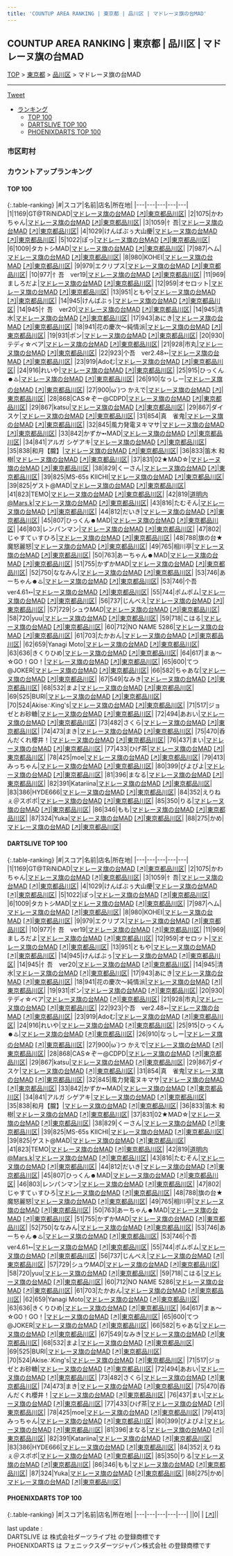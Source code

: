 ```yaml
---
title: 'COUNTUP AREA RANKING | 東京都 | 品川区 | マドレーヌ旗の台MAD'
---
```

## COUNTUP AREA RANKING | 東京都 | 品川区 | マドレーヌ旗の台MAD

[TOP](/darts/rank/) > [東京都](/darts/rank/東京都/) > [品川区](/darts/rank/東京都/品川区/) > マドレーヌ旗の台MAD

___

<a href="https://twitter.com/share?ref_src=twsrc%5Etfw" data-text="COUNTUP AREA RANKING | 東京都品川区マドレーヌ旗の台MAD" class="twitter-share-button" data-hashtags="DARTSLIVE,PHOENIXDARTS,darts,ダーツ" data-show-count="false">Tweet</a>

* [ランキング](#カウントアップランキング)
    * [TOP 100](#top-100)
    * [DARTSLIVE TOP 100](#dartslive-top-100)
    * [PHOENIXDARTS TOP 100](#phoenixdarts-top-100)

### 市区町村

<ul>

</ul>

### カウントアップランキング

#### TOP 100



{:.table-ranking}
|#|スコア|名前|店名|所在地|
|---|---|---|---|---|
|1|1169|<span class="rank-name-dl">GT@TRiNiDAD</span>|<a href="/darts/rank/shops/fc0adaed015a4f7f0d9b047a20a7ba1e.html">マドレーヌ旗の台MAD</a> <a href="https://search.dartslive.com/jp/shop/fc0adaed015a4f7f0d9b047a20a7ba1e">[↗]</a>|<a href="/darts/rank/東京都/品川区">東京都品川区</a>|
|2|1075|<span class="rank-name-dl">かわちゃん</span>|<a href="/darts/rank/shops/fc0adaed015a4f7f0d9b047a20a7ba1e.html">マドレーヌ旗の台MAD</a> <a href="https://search.dartslive.com/jp/shop/fc0adaed015a4f7f0d9b047a20a7ba1e">[↗]</a>|<a href="/darts/rank/東京都/品川区">東京都品川区</a>|
|3|1059|<span class="rank-name-dl">忄吾</span>|<a href="/darts/rank/shops/fc0adaed015a4f7f0d9b047a20a7ba1e.html">マドレーヌ旗の台MAD</a> <a href="https://search.dartslive.com/jp/shop/fc0adaed015a4f7f0d9b047a20a7ba1e">[↗]</a>|<a href="/darts/rank/東京都/品川区">東京都品川区</a>|
|4|1029|<span class="rank-name-dl">けんばぶぅ大山慶</span>|<a href="/darts/rank/shops/fc0adaed015a4f7f0d9b047a20a7ba1e.html">マドレーヌ旗の台MAD</a> <a href="https://search.dartslive.com/jp/shop/fc0adaed015a4f7f0d9b047a20a7ba1e">[↗]</a>|<a href="/darts/rank/東京都/品川区">東京都品川区</a>|
|5|1022|<span class="rank-name-dl">ぽっ</span>|<a href="/darts/rank/shops/fc0adaed015a4f7f0d9b047a20a7ba1e.html">マドレーヌ旗の台MAD</a> <a href="https://search.dartslive.com/jp/shop/fc0adaed015a4f7f0d9b047a20a7ba1e">[↗]</a>|<a href="/darts/rank/東京都/品川区">東京都品川区</a>|
|6|1009|<span class="rank-name-dl">タカトシMAD</span>|<a href="/darts/rank/shops/fc0adaed015a4f7f0d9b047a20a7ba1e.html">マドレーヌ旗の台MAD</a> <a href="https://search.dartslive.com/jp/shop/fc0adaed015a4f7f0d9b047a20a7ba1e">[↗]</a>|<a href="/darts/rank/東京都/品川区">東京都品川区</a>|
|7|987|<span class="rank-name-dl">ヘム</span>|<a href="/darts/rank/shops/fc0adaed015a4f7f0d9b047a20a7ba1e.html">マドレーヌ旗の台MAD</a> <a href="https://search.dartslive.com/jp/shop/fc0adaed015a4f7f0d9b047a20a7ba1e">[↗]</a>|<a href="/darts/rank/東京都/品川区">東京都品川区</a>|
|8|980|<span class="rank-name-dl">KOHEI</span>|<a href="/darts/rank/shops/fc0adaed015a4f7f0d9b047a20a7ba1e.html">マドレーヌ旗の台MAD</a> <a href="https://search.dartslive.com/jp/shop/fc0adaed015a4f7f0d9b047a20a7ba1e">[↗]</a>|<a href="/darts/rank/東京都/品川区">東京都品川区</a>|
|9|979|<span class="rank-name-dl">エクリプス</span>|<a href="/darts/rank/shops/fc0adaed015a4f7f0d9b047a20a7ba1e.html">マドレーヌ旗の台MAD</a> <a href="https://search.dartslive.com/jp/shop/fc0adaed015a4f7f0d9b047a20a7ba1e">[↗]</a>|<a href="/darts/rank/東京都/品川区">東京都品川区</a>|
|10|977|<span class="rank-name-dl">忄吾　ver19</span>|<a href="/darts/rank/shops/fc0adaed015a4f7f0d9b047a20a7ba1e.html">マドレーヌ旗の台MAD</a> <a href="https://search.dartslive.com/jp/shop/fc0adaed015a4f7f0d9b047a20a7ba1e">[↗]</a>|<a href="/darts/rank/東京都/品川区">東京都品川区</a>|
|11|969|<span class="rank-name-dl">ましろだよ</span>|<a href="/darts/rank/shops/fc0adaed015a4f7f0d9b047a20a7ba1e.html">マドレーヌ旗の台MAD</a> <a href="https://search.dartslive.com/jp/shop/fc0adaed015a4f7f0d9b047a20a7ba1e">[↗]</a>|<a href="/darts/rank/東京都/品川区">東京都品川区</a>|
|12|959|<span class="rank-name-dl">オセロット</span>|<a href="/darts/rank/shops/fc0adaed015a4f7f0d9b047a20a7ba1e.html">マドレーヌ旗の台MAD</a> <a href="https://search.dartslive.com/jp/shop/fc0adaed015a4f7f0d9b047a20a7ba1e">[↗]</a>|<a href="/darts/rank/東京都/品川区">東京都品川区</a>|
|13|951|<span class="rank-name-dl">ともや</span>|<a href="/darts/rank/shops/fc0adaed015a4f7f0d9b047a20a7ba1e.html">マドレーヌ旗の台MAD</a> <a href="https://search.dartslive.com/jp/shop/fc0adaed015a4f7f0d9b047a20a7ba1e">[↗]</a>|<a href="/darts/rank/東京都/品川区">東京都品川区</a>|
|14|945|<span class="rank-name-dl">けんばぶぅ</span>|<a href="/darts/rank/shops/fc0adaed015a4f7f0d9b047a20a7ba1e.html">マドレーヌ旗の台MAD</a> <a href="https://search.dartslive.com/jp/shop/fc0adaed015a4f7f0d9b047a20a7ba1e">[↗]</a>|<a href="/darts/rank/東京都/品川区">東京都品川区</a>|
|14|945|<span class="rank-name-dl">忄吾　ver20</span>|<a href="/darts/rank/shops/fc0adaed015a4f7f0d9b047a20a7ba1e.html">マドレーヌ旗の台MAD</a> <a href="https://search.dartslive.com/jp/shop/fc0adaed015a4f7f0d9b047a20a7ba1e">[↗]</a>|<a href="/darts/rank/東京都/品川区">東京都品川区</a>|
|14|945|<span class="rank-name-dl">清水</span>|<a href="/darts/rank/shops/fc0adaed015a4f7f0d9b047a20a7ba1e.html">マドレーヌ旗の台MAD</a> <a href="https://search.dartslive.com/jp/shop/fc0adaed015a4f7f0d9b047a20a7ba1e">[↗]</a>|<a href="/darts/rank/東京都/品川区">東京都品川区</a>|
|17|943|<span class="rank-name-dl">あにき</span>|<a href="/darts/rank/shops/fc0adaed015a4f7f0d9b047a20a7ba1e.html">マドレーヌ旗の台MAD</a> <a href="https://search.dartslive.com/jp/shop/fc0adaed015a4f7f0d9b047a20a7ba1e">[↗]</a>|<a href="/darts/rank/東京都/品川区">東京都品川区</a>|
|18|941|<span class="rank-name-dl">花の慶次〜純情派</span>|<a href="/darts/rank/shops/fc0adaed015a4f7f0d9b047a20a7ba1e.html">マドレーヌ旗の台MAD</a> <a href="https://search.dartslive.com/jp/shop/fc0adaed015a4f7f0d9b047a20a7ba1e">[↗]</a>|<a href="/darts/rank/東京都/品川区">東京都品川区</a>|
|19|931|<span class="rank-name-dl">ポン</span>|<a href="/darts/rank/shops/fc0adaed015a4f7f0d9b047a20a7ba1e.html">マドレーヌ旗の台MAD</a> <a href="https://search.dartslive.com/jp/shop/fc0adaed015a4f7f0d9b047a20a7ba1e">[↗]</a>|<a href="/darts/rank/東京都/品川区">東京都品川区</a>|
|20|930|<span class="rank-name-dl">テディ☆ベア</span>|<a href="/darts/rank/shops/fc0adaed015a4f7f0d9b047a20a7ba1e.html">マドレーヌ旗の台MAD</a> <a href="https://search.dartslive.com/jp/shop/fc0adaed015a4f7f0d9b047a20a7ba1e">[↗]</a>|<a href="/darts/rank/東京都/品川区">東京都品川区</a>|
|21|928|<span class="rank-name-dl">市丸</span>|<a href="/darts/rank/shops/fc0adaed015a4f7f0d9b047a20a7ba1e.html">マドレーヌ旗の台MAD</a> <a href="https://search.dartslive.com/jp/shop/fc0adaed015a4f7f0d9b047a20a7ba1e">[↗]</a>|<a href="/darts/rank/東京都/品川区">東京都品川区</a>|
|22|923|<span class="rank-name-dl">个吾　ver2.48➳</span>|<a href="/darts/rank/shops/fc0adaed015a4f7f0d9b047a20a7ba1e.html">マドレーヌ旗の台MAD</a> <a href="https://search.dartslive.com/jp/shop/fc0adaed015a4f7f0d9b047a20a7ba1e">[↗]</a>|<a href="/darts/rank/東京都/品川区">東京都品川区</a>|
|23|919|<span class="rank-name-dl">Adoむ</span>|<a href="/darts/rank/shops/fc0adaed015a4f7f0d9b047a20a7ba1e.html">マドレーヌ旗の台MAD</a> <a href="https://search.dartslive.com/jp/shop/fc0adaed015a4f7f0d9b047a20a7ba1e">[↗]</a>|<a href="/darts/rank/東京都/品川区">東京都品川区</a>|
|24|916|<span class="rank-name-dl">れいや</span>|<a href="/darts/rank/shops/fc0adaed015a4f7f0d9b047a20a7ba1e.html">マドレーヌ旗の台MAD</a> <a href="https://search.dartslive.com/jp/shop/fc0adaed015a4f7f0d9b047a20a7ba1e">[↗]</a>|<a href="/darts/rank/東京都/品川区">東京都品川区</a>|
|25|915|<span class="rank-name-dl">ひっくん☻♨️</span>|<a href="/darts/rank/shops/fc0adaed015a4f7f0d9b047a20a7ba1e.html">マドレーヌ旗の台MAD</a> <a href="https://search.dartslive.com/jp/shop/fc0adaed015a4f7f0d9b047a20a7ba1e">[↗]</a>|<a href="/darts/rank/東京都/品川区">東京都品川区</a>|
|26|910|<span class="rank-name-dl">なっしー</span>|<a href="/darts/rank/shops/fc0adaed015a4f7f0d9b047a20a7ba1e.html">マドレーヌ旗の台MAD</a> <a href="https://search.dartslive.com/jp/shop/fc0adaed015a4f7f0d9b047a20a7ba1e">[↗]</a>|<a href="/darts/rank/東京都/品川区">東京都品川区</a>|
|27|900|<span class="rank-name-dl">ω`)つ かえで</span>|<a href="/darts/rank/shops/fc0adaed015a4f7f0d9b047a20a7ba1e.html">マドレーヌ旗の台MAD</a> <a href="https://search.dartslive.com/jp/shop/fc0adaed015a4f7f0d9b047a20a7ba1e">[↗]</a>|<a href="/darts/rank/東京都/品川区">東京都品川区</a>|
|28|868|<span class="rank-name-dl">CAS☆ぞー@CDPD</span>|<a href="/darts/rank/shops/fc0adaed015a4f7f0d9b047a20a7ba1e.html">マドレーヌ旗の台MAD</a> <a href="https://search.dartslive.com/jp/shop/fc0adaed015a4f7f0d9b047a20a7ba1e">[↗]</a>|<a href="/darts/rank/東京都/品川区">東京都品川区</a>|
|29|867|<span class="rank-name-dl">katsu</span>|<a href="/darts/rank/shops/fc0adaed015a4f7f0d9b047a20a7ba1e.html">マドレーヌ旗の台MAD</a> <a href="https://search.dartslive.com/jp/shop/fc0adaed015a4f7f0d9b047a20a7ba1e">[↗]</a>|<a href="/darts/rank/東京都/品川区">東京都品川区</a>|
|29|867|<span class="rank-name-dl">ダイスケ</span>|<a href="/darts/rank/shops/fc0adaed015a4f7f0d9b047a20a7ba1e.html">マドレーヌ旗の台MAD</a> <a href="https://search.dartslive.com/jp/shop/fc0adaed015a4f7f0d9b047a20a7ba1e">[↗]</a>|<a href="/darts/rank/東京都/品川区">東京都品川区</a>|
|31|854|<span class="rank-name-dl">真　雀鬼</span>|<a href="/darts/rank/shops/fc0adaed015a4f7f0d9b047a20a7ba1e.html">マドレーヌ旗の台MAD</a> <a href="https://search.dartslive.com/jp/shop/fc0adaed015a4f7f0d9b047a20a7ba1e">[↗]</a>|<a href="/darts/rank/東京都/品川区">東京都品川区</a>|
|32|845|<span class="rank-name-dl">風力発電ヌキマサ</span>|<a href="/darts/rank/shops/fc0adaed015a4f7f0d9b047a20a7ba1e.html">マドレーヌ旗の台MAD</a> <a href="https://search.dartslive.com/jp/shop/fc0adaed015a4f7f0d9b047a20a7ba1e">[↗]</a>|<a href="/darts/rank/東京都/品川区">東京都品川区</a>|
|33|842|<span class="rank-name-dl">かずか➻MAD</span>|<a href="/darts/rank/shops/fc0adaed015a4f7f0d9b047a20a7ba1e.html">マドレーヌ旗の台MAD</a> <a href="https://search.dartslive.com/jp/shop/fc0adaed015a4f7f0d9b047a20a7ba1e">[↗]</a>|<a href="/darts/rank/東京都/品川区">東京都品川区</a>|
|34|841|<span class="rank-name-dl">アルガ シゲアキ</span>|<a href="/darts/rank/shops/fc0adaed015a4f7f0d9b047a20a7ba1e.html">マドレーヌ旗の台MAD</a> <a href="https://search.dartslive.com/jp/shop/fc0adaed015a4f7f0d9b047a20a7ba1e">[↗]</a>|<a href="/darts/rank/東京都/品川区">東京都品川区</a>|
|35|838|<span class="rank-name-dl">和月【朧】</span>|<a href="/darts/rank/shops/fc0adaed015a4f7f0d9b047a20a7ba1e.html">マドレーヌ旗の台MAD</a> <a href="https://search.dartslive.com/jp/shop/fc0adaed015a4f7f0d9b047a20a7ba1e">[↗]</a>|<a href="/darts/rank/東京都/品川区">東京都品川区</a>|
|36|833|<span class="rank-name-dl">笛木 和樹</span>|<a href="/darts/rank/shops/fc0adaed015a4f7f0d9b047a20a7ba1e.html">マドレーヌ旗の台MAD</a> <a href="https://search.dartslive.com/jp/shop/fc0adaed015a4f7f0d9b047a20a7ba1e">[↗]</a>|<a href="/darts/rank/東京都/品川区">東京都品川区</a>|
|37|831|<span class="rank-name-dl">02★MAD☆</span>|<a href="/darts/rank/shops/fc0adaed015a4f7f0d9b047a20a7ba1e.html">マドレーヌ旗の台MAD</a> <a href="https://search.dartslive.com/jp/shop/fc0adaed015a4f7f0d9b047a20a7ba1e">[↗]</a>|<a href="/darts/rank/東京都/品川区">東京都品川区</a>|
|38|829|<span class="rank-name-dl">くーさん</span>|<a href="/darts/rank/shops/fc0adaed015a4f7f0d9b047a20a7ba1e.html">マドレーヌ旗の台MAD</a> <a href="https://search.dartslive.com/jp/shop/fc0adaed015a4f7f0d9b047a20a7ba1e">[↗]</a>|<a href="/darts/rank/東京都/品川区">東京都品川区</a>|
|39|825|<span class="rank-name-dl">MS-65s KIICHI</span>|<a href="/darts/rank/shops/fc0adaed015a4f7f0d9b047a20a7ba1e.html">マドレーヌ旗の台MAD</a> <a href="https://search.dartslive.com/jp/shop/fc0adaed015a4f7f0d9b047a20a7ba1e">[↗]</a>|<a href="/darts/rank/東京都/品川区">東京都品川区</a>|
|39|825|<span class="rank-name-dl">ゲスト@MAD</span>|<a href="/darts/rank/shops/fc0adaed015a4f7f0d9b047a20a7ba1e.html">マドレーヌ旗の台MAD</a> <a href="https://search.dartslive.com/jp/shop/fc0adaed015a4f7f0d9b047a20a7ba1e">[↗]</a>|<a href="/darts/rank/東京都/品川区">東京都品川区</a>|
|41|823|<span class="rank-name-dl">TEMO</span>|<a href="/darts/rank/shops/fc0adaed015a4f7f0d9b047a20a7ba1e.html">マドレーヌ旗の台MAD</a> <a href="https://search.dartslive.com/jp/shop/fc0adaed015a4f7f0d9b047a20a7ba1e">[↗]</a>|<a href="/darts/rank/東京都/品川区">東京都品川区</a>|
|42|819|<span class="rank-name-dl">道明内@Mars.k</span>|<a href="/darts/rank/shops/fc0adaed015a4f7f0d9b047a20a7ba1e.html">マドレーヌ旗の台MAD</a> <a href="https://search.dartslive.com/jp/shop/fc0adaed015a4f7f0d9b047a20a7ba1e">[↗]</a>|<a href="/darts/rank/東京都/品川区">東京都品川区</a>|
|43|816|<span class="rank-name-dl">たむそん</span>|<a href="/darts/rank/shops/fc0adaed015a4f7f0d9b047a20a7ba1e.html">マドレーヌ旗の台MAD</a> <a href="https://search.dartslive.com/jp/shop/fc0adaed015a4f7f0d9b047a20a7ba1e">[↗]</a>|<a href="/darts/rank/東京都/品川区">東京都品川区</a>|
|44|812|<span class="rank-name-dl">だいき</span>|<a href="/darts/rank/shops/fc0adaed015a4f7f0d9b047a20a7ba1e.html">マドレーヌ旗の台MAD</a> <a href="https://search.dartslive.com/jp/shop/fc0adaed015a4f7f0d9b047a20a7ba1e">[↗]</a>|<a href="/darts/rank/東京都/品川区">東京都品川区</a>|
|45|807|<span class="rank-name-dl">ひっくん☻MAD</span>|<a href="/darts/rank/shops/fc0adaed015a4f7f0d9b047a20a7ba1e.html">マドレーヌ旗の台MAD</a> <a href="https://search.dartslive.com/jp/shop/fc0adaed015a4f7f0d9b047a20a7ba1e">[↗]</a>|<a href="/darts/rank/東京都/品川区">東京都品川区</a>|
|46|803|<span class="rank-name-dl">レンパンマン</span>|<a href="/darts/rank/shops/fc0adaed015a4f7f0d9b047a20a7ba1e.html">マドレーヌ旗の台MAD</a> <a href="https://search.dartslive.com/jp/shop/fc0adaed015a4f7f0d9b047a20a7ba1e">[↗]</a>|<a href="/darts/rank/東京都/品川区">東京都品川区</a>|
|47|802|<span class="rank-name-dl">じゃすてぃすひろ</span>|<a href="/darts/rank/shops/fc0adaed015a4f7f0d9b047a20a7ba1e.html">マドレーヌ旗の台MAD</a> <a href="https://search.dartslive.com/jp/shop/fc0adaed015a4f7f0d9b047a20a7ba1e">[↗]</a>|<a href="/darts/rank/東京都/品川区">東京都品川区</a>|
|48|788|<span class="rank-name-dl">旗の台★魔怒麗怒</span>|<a href="/darts/rank/shops/fc0adaed015a4f7f0d9b047a20a7ba1e.html">マドレーヌ旗の台MAD</a> <a href="https://search.dartslive.com/jp/shop/fc0adaed015a4f7f0d9b047a20a7ba1e">[↗]</a>|<a href="/darts/rank/東京都/品川区">東京都品川区</a>|
|49|765|<span class="rank-name-dl">相川亭</span>|<a href="/darts/rank/shops/fc0adaed015a4f7f0d9b047a20a7ba1e.html">マドレーヌ旗の台MAD</a> <a href="https://search.dartslive.com/jp/shop/fc0adaed015a4f7f0d9b047a20a7ba1e">[↗]</a>|<a href="/darts/rank/東京都/品川区">東京都品川区</a>|
|50|763|<span class="rank-name-dl">あーちゃん☻MAD</span>|<a href="/darts/rank/shops/fc0adaed015a4f7f0d9b047a20a7ba1e.html">マドレーヌ旗の台MAD</a> <a href="https://search.dartslive.com/jp/shop/fc0adaed015a4f7f0d9b047a20a7ba1e">[↗]</a>|<a href="/darts/rank/東京都/品川区">東京都品川区</a>|
|51|755|<span class="rank-name-dl">かずかMAD</span>|<a href="/darts/rank/shops/fc0adaed015a4f7f0d9b047a20a7ba1e.html">マドレーヌ旗の台MAD</a> <a href="https://search.dartslive.com/jp/shop/fc0adaed015a4f7f0d9b047a20a7ba1e">[↗]</a>|<a href="/darts/rank/東京都/品川区">東京都品川区</a>|
|52|750|<span class="rank-name-dl">ななみん</span>|<a href="/darts/rank/shops/fc0adaed015a4f7f0d9b047a20a7ba1e.html">マドレーヌ旗の台MAD</a> <a href="https://search.dartslive.com/jp/shop/fc0adaed015a4f7f0d9b047a20a7ba1e">[↗]</a>|<a href="/darts/rank/東京都/品川区">東京都品川区</a>|
|53|746|<span class="rank-name-dl">あーちゃん☻♨️</span>|<a href="/darts/rank/shops/fc0adaed015a4f7f0d9b047a20a7ba1e.html">マドレーヌ旗の台MAD</a> <a href="https://search.dartslive.com/jp/shop/fc0adaed015a4f7f0d9b047a20a7ba1e">[↗]</a>|<a href="/darts/rank/東京都/品川区">東京都品川区</a>|
|53|746|<span class="rank-name-dl">个吾　ver4.61➳</span>|<a href="/darts/rank/shops/fc0adaed015a4f7f0d9b047a20a7ba1e.html">マドレーヌ旗の台MAD</a> <a href="https://search.dartslive.com/jp/shop/fc0adaed015a4f7f0d9b047a20a7ba1e">[↗]</a>|<a href="/darts/rank/東京都/品川区">東京都品川区</a>|
|55|744|<span class="rank-name-dl">ポムポム</span>|<a href="/darts/rank/shops/fc0adaed015a4f7f0d9b047a20a7ba1e.html">マドレーヌ旗の台MAD</a> <a href="https://search.dartslive.com/jp/shop/fc0adaed015a4f7f0d9b047a20a7ba1e">[↗]</a>|<a href="/darts/rank/東京都/品川区">東京都品川区</a>|
|56|737|<span class="rank-name-dl">じんべえ</span>|<a href="/darts/rank/shops/fc0adaed015a4f7f0d9b047a20a7ba1e.html">マドレーヌ旗の台MAD</a> <a href="https://search.dartslive.com/jp/shop/fc0adaed015a4f7f0d9b047a20a7ba1e">[↗]</a>|<a href="/darts/rank/東京都/品川区">東京都品川区</a>|
|57|729|<span class="rank-name-dl">シュウ*MAD*</span>|<a href="/darts/rank/shops/fc0adaed015a4f7f0d9b047a20a7ba1e.html">マドレーヌ旗の台MAD</a> <a href="https://search.dartslive.com/jp/shop/fc0adaed015a4f7f0d9b047a20a7ba1e">[↗]</a>|<a href="/darts/rank/東京都/品川区">東京都品川区</a>|
|58|720|<span class="rank-name-dl">yuu</span>|<a href="/darts/rank/shops/fc0adaed015a4f7f0d9b047a20a7ba1e.html">マドレーヌ旗の台MAD</a> <a href="https://search.dartslive.com/jp/shop/fc0adaed015a4f7f0d9b047a20a7ba1e">[↗]</a>|<a href="/darts/rank/東京都/品川区">東京都品川区</a>|
|59|718|<span class="rank-name-dl">こはる</span>|<a href="/darts/rank/shops/fc0adaed015a4f7f0d9b047a20a7ba1e.html">マドレーヌ旗の台MAD</a> <a href="https://search.dartslive.com/jp/shop/fc0adaed015a4f7f0d9b047a20a7ba1e">[↗]</a>|<a href="/darts/rank/東京都/品川区">東京都品川区</a>|
|60|712|<span class="rank-name-dl">NO NAME 5286</span>|<a href="/darts/rank/shops/fc0adaed015a4f7f0d9b047a20a7ba1e.html">マドレーヌ旗の台MAD</a> <a href="https://search.dartslive.com/jp/shop/fc0adaed015a4f7f0d9b047a20a7ba1e">[↗]</a>|<a href="/darts/rank/東京都/品川区">東京都品川区</a>|
|61|703|<span class="rank-name-dl">たかおん</span>|<a href="/darts/rank/shops/fc0adaed015a4f7f0d9b047a20a7ba1e.html">マドレーヌ旗の台MAD</a> <a href="https://search.dartslive.com/jp/shop/fc0adaed015a4f7f0d9b047a20a7ba1e">[↗]</a>|<a href="/darts/rank/東京都/品川区">東京都品川区</a>|
|62|659|<span class="rank-name-dl">Yanagi Moto</span>|<a href="/darts/rank/shops/fc0adaed015a4f7f0d9b047a20a7ba1e.html">マドレーヌ旗の台MAD</a> <a href="https://search.dartslive.com/jp/shop/fc0adaed015a4f7f0d9b047a20a7ba1e">[↗]</a>|<a href="/darts/rank/東京都/品川区">東京都品川区</a>|
|63|636|<span class="rank-name-dl">きくりひめ</span>|<a href="/darts/rank/shops/fc0adaed015a4f7f0d9b047a20a7ba1e.html">マドレーヌ旗の台MAD</a> <a href="https://search.dartslive.com/jp/shop/fc0adaed015a4f7f0d9b047a20a7ba1e">[↗]</a>|<a href="/darts/rank/東京都/品川区">東京都品川区</a>|
|64|617|<span class="rank-name-dl">まぁ～☆GO！GO！</span>|<a href="/darts/rank/shops/fc0adaed015a4f7f0d9b047a20a7ba1e.html">マドレーヌ旗の台MAD</a> <a href="https://search.dartslive.com/jp/shop/fc0adaed015a4f7f0d9b047a20a7ba1e">[↗]</a>|<a href="/darts/rank/東京都/品川区">東京都品川区</a>|
|65|600|<span class="rank-name-dl">てつ@JOKER</span>|<a href="/darts/rank/shops/fc0adaed015a4f7f0d9b047a20a7ba1e.html">マドレーヌ旗の台MAD</a> <a href="https://search.dartslive.com/jp/shop/fc0adaed015a4f7f0d9b047a20a7ba1e">[↗]</a>|<a href="/darts/rank/東京都/品川区">東京都品川区</a>|
|66|582|<span class="rank-name-dl">ちゃあな</span>|<a href="/darts/rank/shops/fc0adaed015a4f7f0d9b047a20a7ba1e.html">マドレーヌ旗の台MAD</a> <a href="https://search.dartslive.com/jp/shop/fc0adaed015a4f7f0d9b047a20a7ba1e">[↗]</a>|<a href="/darts/rank/東京都/品川区">東京都品川区</a>|
|67|549|<span class="rank-name-dl">なみき</span>|<a href="/darts/rank/shops/fc0adaed015a4f7f0d9b047a20a7ba1e.html">マドレーヌ旗の台MAD</a> <a href="https://search.dartslive.com/jp/shop/fc0adaed015a4f7f0d9b047a20a7ba1e">[↗]</a>|<a href="/darts/rank/東京都/品川区">東京都品川区</a>|
|68|532|<span class="rank-name-dl">まよ</span>|<a href="/darts/rank/shops/fc0adaed015a4f7f0d9b047a20a7ba1e.html">マドレーヌ旗の台MAD</a> <a href="https://search.dartslive.com/jp/shop/fc0adaed015a4f7f0d9b047a20a7ba1e">[↗]</a>|<a href="/darts/rank/東京都/品川区">東京都品川区</a>|
|69|525|<span class="rank-name-dl">BURI</span>|<a href="/darts/rank/shops/fc0adaed015a4f7f0d9b047a20a7ba1e.html">マドレーヌ旗の台MAD</a> <a href="https://search.dartslive.com/jp/shop/fc0adaed015a4f7f0d9b047a20a7ba1e">[↗]</a>|<a href="/darts/rank/東京都/品川区">東京都品川区</a>|
|70|524|<span class="rank-name-dl">Akise∴King&#x27;s</span>|<a href="/darts/rank/shops/fc0adaed015a4f7f0d9b047a20a7ba1e.html">マドレーヌ旗の台MAD</a> <a href="https://search.dartslive.com/jp/shop/fc0adaed015a4f7f0d9b047a20a7ba1e">[↗]</a>|<a href="/darts/rank/東京都/品川区">東京都品川区</a>|
|71|517|<span class="rank-name-dl">ジョゼとお砂糖</span>|<a href="/darts/rank/shops/fc0adaed015a4f7f0d9b047a20a7ba1e.html">マドレーヌ旗の台MAD</a> <a href="https://search.dartslive.com/jp/shop/fc0adaed015a4f7f0d9b047a20a7ba1e">[↗]</a>|<a href="/darts/rank/東京都/品川区">東京都品川区</a>|
|72|494|<span class="rank-name-dl">あおい</span>|<a href="/darts/rank/shops/fc0adaed015a4f7f0d9b047a20a7ba1e.html">マドレーヌ旗の台MAD</a> <a href="https://search.dartslive.com/jp/shop/fc0adaed015a4f7f0d9b047a20a7ba1e">[↗]</a>|<a href="/darts/rank/東京都/品川区">東京都品川区</a>|
|73|482|<span class="rank-name-dl">さくら</span>|<a href="/darts/rank/shops/fc0adaed015a4f7f0d9b047a20a7ba1e.html">マドレーヌ旗の台MAD</a> <a href="https://search.dartslive.com/jp/shop/fc0adaed015a4f7f0d9b047a20a7ba1e">[↗]</a>|<a href="/darts/rank/東京都/品川区">東京都品川区</a>|
|74|473|<span class="rank-name-dl">まき</span>|<a href="/darts/rank/shops/fc0adaed015a4f7f0d9b047a20a7ba1e.html">マドレーヌ旗の台MAD</a> <a href="https://search.dartslive.com/jp/shop/fc0adaed015a4f7f0d9b047a20a7ba1e">[↗]</a>|<a href="/darts/rank/東京都/品川区">東京都品川区</a>|
|75|470|<span class="rank-name-dl">呑んだくれ櫻井！</span>|<a href="/darts/rank/shops/fc0adaed015a4f7f0d9b047a20a7ba1e.html">マドレーヌ旗の台MAD</a> <a href="https://search.dartslive.com/jp/shop/fc0adaed015a4f7f0d9b047a20a7ba1e">[↗]</a>|<a href="/darts/rank/東京都/品川区">東京都品川区</a>|
|76|437|<span class="rank-name-dl">まい</span>|<a href="/darts/rank/shops/fc0adaed015a4f7f0d9b047a20a7ba1e.html">マドレーヌ旗の台MAD</a> <a href="https://search.dartslive.com/jp/shop/fc0adaed015a4f7f0d9b047a20a7ba1e">[↗]</a>|<a href="/darts/rank/東京都/品川区">東京都品川区</a>|
|77|433|<span class="rank-name-dl">ひげ茶</span>|<a href="/darts/rank/shops/fc0adaed015a4f7f0d9b047a20a7ba1e.html">マドレーヌ旗の台MAD</a> <a href="https://search.dartslive.com/jp/shop/fc0adaed015a4f7f0d9b047a20a7ba1e">[↗]</a>|<a href="/darts/rank/東京都/品川区">東京都品川区</a>|
|78|425|<span class="rank-name-dl">moe</span>|<a href="/darts/rank/shops/fc0adaed015a4f7f0d9b047a20a7ba1e.html">マドレーヌ旗の台MAD</a> <a href="https://search.dartslive.com/jp/shop/fc0adaed015a4f7f0d9b047a20a7ba1e">[↗]</a>|<a href="/darts/rank/東京都/品川区">東京都品川区</a>|
|79|413|<span class="rank-name-dl">みっちゃん</span>|<a href="/darts/rank/shops/fc0adaed015a4f7f0d9b047a20a7ba1e.html">マドレーヌ旗の台MAD</a> <a href="https://search.dartslive.com/jp/shop/fc0adaed015a4f7f0d9b047a20a7ba1e">[↗]</a>|<a href="/darts/rank/東京都/品川区">東京都品川区</a>|
|80|399|<span class="rank-name-dl">ぴよぴよ</span>|<a href="/darts/rank/shops/fc0adaed015a4f7f0d9b047a20a7ba1e.html">マドレーヌ旗の台MAD</a> <a href="https://search.dartslive.com/jp/shop/fc0adaed015a4f7f0d9b047a20a7ba1e">[↗]</a>|<a href="/darts/rank/東京都/品川区">東京都品川区</a>|
|81|396|<span class="rank-name-dl">まなる</span>|<a href="/darts/rank/shops/fc0adaed015a4f7f0d9b047a20a7ba1e.html">マドレーヌ旗の台MAD</a> <a href="https://search.dartslive.com/jp/shop/fc0adaed015a4f7f0d9b047a20a7ba1e">[↗]</a>|<a href="/darts/rank/東京都/品川区">東京都品川区</a>|
|82|391|<span class="rank-name-dl">Katariina</span>|<a href="/darts/rank/shops/fc0adaed015a4f7f0d9b047a20a7ba1e.html">マドレーヌ旗の台MAD</a> <a href="https://search.dartslive.com/jp/shop/fc0adaed015a4f7f0d9b047a20a7ba1e">[↗]</a>|<a href="/darts/rank/東京都/品川区">東京都品川区</a>|
|83|386|<span class="rank-name-dl">HYDE666</span>|<a href="/darts/rank/shops/fc0adaed015a4f7f0d9b047a20a7ba1e.html">マドレーヌ旗の台MAD</a> <a href="https://search.dartslive.com/jp/shop/fc0adaed015a4f7f0d9b047a20a7ba1e">[↗]</a>|<a href="/darts/rank/東京都/品川区">東京都品川区</a>|
|84|352|<span class="rank-name-dl">えりねぇ＠スポポ</span>|<a href="/darts/rank/shops/fc0adaed015a4f7f0d9b047a20a7ba1e.html">マドレーヌ旗の台MAD</a> <a href="https://search.dartslive.com/jp/shop/fc0adaed015a4f7f0d9b047a20a7ba1e">[↗]</a>|<a href="/darts/rank/東京都/品川区">東京都品川区</a>|
|85|350|<span class="rank-name-dl">りる</span>|<a href="/darts/rank/shops/fc0adaed015a4f7f0d9b047a20a7ba1e.html">マドレーヌ旗の台MAD</a> <a href="https://search.dartslive.com/jp/shop/fc0adaed015a4f7f0d9b047a20a7ba1e">[↗]</a>|<a href="/darts/rank/東京都/品川区">東京都品川区</a>|
|86|346|<span class="rank-name-dl">もも</span>|<a href="/darts/rank/shops/fc0adaed015a4f7f0d9b047a20a7ba1e.html">マドレーヌ旗の台MAD</a> <a href="https://search.dartslive.com/jp/shop/fc0adaed015a4f7f0d9b047a20a7ba1e">[↗]</a>|<a href="/darts/rank/東京都/品川区">東京都品川区</a>|
|87|324|<span class="rank-name-dl">Yuka</span>|<a href="/darts/rank/shops/fc0adaed015a4f7f0d9b047a20a7ba1e.html">マドレーヌ旗の台MAD</a> <a href="https://search.dartslive.com/jp/shop/fc0adaed015a4f7f0d9b047a20a7ba1e">[↗]</a>|<a href="/darts/rank/東京都/品川区">東京都品川区</a>|
|88|275|<span class="rank-name-dl">かめ</span>|<a href="/darts/rank/shops/fc0adaed015a4f7f0d9b047a20a7ba1e.html">マドレーヌ旗の台MAD</a> <a href="https://search.dartslive.com/jp/shop/fc0adaed015a4f7f0d9b047a20a7ba1e">[↗]</a>|<a href="/darts/rank/東京都/品川区">東京都品川区</a>|


#### DARTSLIVE TOP 100



{:.table-ranking}
|#|スコア|名前|店名|所在地|
|---|---|---|---|---|
|1|1169|<span class="rank-name-dl">GT@TRiNiDAD</span>|<a href="/darts/rank/shops/fc0adaed015a4f7f0d9b047a20a7ba1e.html">マドレーヌ旗の台MAD</a> <a href="https://search.dartslive.com/jp/shop/fc0adaed015a4f7f0d9b047a20a7ba1e">[↗]</a>|<a href="/darts/rank/東京都/品川区">東京都品川区</a>|
|2|1075|<span class="rank-name-dl">かわちゃん</span>|<a href="/darts/rank/shops/fc0adaed015a4f7f0d9b047a20a7ba1e.html">マドレーヌ旗の台MAD</a> <a href="https://search.dartslive.com/jp/shop/fc0adaed015a4f7f0d9b047a20a7ba1e">[↗]</a>|<a href="/darts/rank/東京都/品川区">東京都品川区</a>|
|3|1059|<span class="rank-name-dl">忄吾</span>|<a href="/darts/rank/shops/fc0adaed015a4f7f0d9b047a20a7ba1e.html">マドレーヌ旗の台MAD</a> <a href="https://search.dartslive.com/jp/shop/fc0adaed015a4f7f0d9b047a20a7ba1e">[↗]</a>|<a href="/darts/rank/東京都/品川区">東京都品川区</a>|
|4|1029|<span class="rank-name-dl">けんばぶぅ大山慶</span>|<a href="/darts/rank/shops/fc0adaed015a4f7f0d9b047a20a7ba1e.html">マドレーヌ旗の台MAD</a> <a href="https://search.dartslive.com/jp/shop/fc0adaed015a4f7f0d9b047a20a7ba1e">[↗]</a>|<a href="/darts/rank/東京都/品川区">東京都品川区</a>|
|5|1022|<span class="rank-name-dl">ぽっ</span>|<a href="/darts/rank/shops/fc0adaed015a4f7f0d9b047a20a7ba1e.html">マドレーヌ旗の台MAD</a> <a href="https://search.dartslive.com/jp/shop/fc0adaed015a4f7f0d9b047a20a7ba1e">[↗]</a>|<a href="/darts/rank/東京都/品川区">東京都品川区</a>|
|6|1009|<span class="rank-name-dl">タカトシMAD</span>|<a href="/darts/rank/shops/fc0adaed015a4f7f0d9b047a20a7ba1e.html">マドレーヌ旗の台MAD</a> <a href="https://search.dartslive.com/jp/shop/fc0adaed015a4f7f0d9b047a20a7ba1e">[↗]</a>|<a href="/darts/rank/東京都/品川区">東京都品川区</a>|
|7|987|<span class="rank-name-dl">ヘム</span>|<a href="/darts/rank/shops/fc0adaed015a4f7f0d9b047a20a7ba1e.html">マドレーヌ旗の台MAD</a> <a href="https://search.dartslive.com/jp/shop/fc0adaed015a4f7f0d9b047a20a7ba1e">[↗]</a>|<a href="/darts/rank/東京都/品川区">東京都品川区</a>|
|8|980|<span class="rank-name-dl">KOHEI</span>|<a href="/darts/rank/shops/fc0adaed015a4f7f0d9b047a20a7ba1e.html">マドレーヌ旗の台MAD</a> <a href="https://search.dartslive.com/jp/shop/fc0adaed015a4f7f0d9b047a20a7ba1e">[↗]</a>|<a href="/darts/rank/東京都/品川区">東京都品川区</a>|
|9|979|<span class="rank-name-dl">エクリプス</span>|<a href="/darts/rank/shops/fc0adaed015a4f7f0d9b047a20a7ba1e.html">マドレーヌ旗の台MAD</a> <a href="https://search.dartslive.com/jp/shop/fc0adaed015a4f7f0d9b047a20a7ba1e">[↗]</a>|<a href="/darts/rank/東京都/品川区">東京都品川区</a>|
|10|977|<span class="rank-name-dl">忄吾　ver19</span>|<a href="/darts/rank/shops/fc0adaed015a4f7f0d9b047a20a7ba1e.html">マドレーヌ旗の台MAD</a> <a href="https://search.dartslive.com/jp/shop/fc0adaed015a4f7f0d9b047a20a7ba1e">[↗]</a>|<a href="/darts/rank/東京都/品川区">東京都品川区</a>|
|11|969|<span class="rank-name-dl">ましろだよ</span>|<a href="/darts/rank/shops/fc0adaed015a4f7f0d9b047a20a7ba1e.html">マドレーヌ旗の台MAD</a> <a href="https://search.dartslive.com/jp/shop/fc0adaed015a4f7f0d9b047a20a7ba1e">[↗]</a>|<a href="/darts/rank/東京都/品川区">東京都品川区</a>|
|12|959|<span class="rank-name-dl">オセロット</span>|<a href="/darts/rank/shops/fc0adaed015a4f7f0d9b047a20a7ba1e.html">マドレーヌ旗の台MAD</a> <a href="https://search.dartslive.com/jp/shop/fc0adaed015a4f7f0d9b047a20a7ba1e">[↗]</a>|<a href="/darts/rank/東京都/品川区">東京都品川区</a>|
|13|951|<span class="rank-name-dl">ともや</span>|<a href="/darts/rank/shops/fc0adaed015a4f7f0d9b047a20a7ba1e.html">マドレーヌ旗の台MAD</a> <a href="https://search.dartslive.com/jp/shop/fc0adaed015a4f7f0d9b047a20a7ba1e">[↗]</a>|<a href="/darts/rank/東京都/品川区">東京都品川区</a>|
|14|945|<span class="rank-name-dl">けんばぶぅ</span>|<a href="/darts/rank/shops/fc0adaed015a4f7f0d9b047a20a7ba1e.html">マドレーヌ旗の台MAD</a> <a href="https://search.dartslive.com/jp/shop/fc0adaed015a4f7f0d9b047a20a7ba1e">[↗]</a>|<a href="/darts/rank/東京都/品川区">東京都品川区</a>|
|14|945|<span class="rank-name-dl">忄吾　ver20</span>|<a href="/darts/rank/shops/fc0adaed015a4f7f0d9b047a20a7ba1e.html">マドレーヌ旗の台MAD</a> <a href="https://search.dartslive.com/jp/shop/fc0adaed015a4f7f0d9b047a20a7ba1e">[↗]</a>|<a href="/darts/rank/東京都/品川区">東京都品川区</a>|
|14|945|<span class="rank-name-dl">清水</span>|<a href="/darts/rank/shops/fc0adaed015a4f7f0d9b047a20a7ba1e.html">マドレーヌ旗の台MAD</a> <a href="https://search.dartslive.com/jp/shop/fc0adaed015a4f7f0d9b047a20a7ba1e">[↗]</a>|<a href="/darts/rank/東京都/品川区">東京都品川区</a>|
|17|943|<span class="rank-name-dl">あにき</span>|<a href="/darts/rank/shops/fc0adaed015a4f7f0d9b047a20a7ba1e.html">マドレーヌ旗の台MAD</a> <a href="https://search.dartslive.com/jp/shop/fc0adaed015a4f7f0d9b047a20a7ba1e">[↗]</a>|<a href="/darts/rank/東京都/品川区">東京都品川区</a>|
|18|941|<span class="rank-name-dl">花の慶次〜純情派</span>|<a href="/darts/rank/shops/fc0adaed015a4f7f0d9b047a20a7ba1e.html">マドレーヌ旗の台MAD</a> <a href="https://search.dartslive.com/jp/shop/fc0adaed015a4f7f0d9b047a20a7ba1e">[↗]</a>|<a href="/darts/rank/東京都/品川区">東京都品川区</a>|
|19|931|<span class="rank-name-dl">ポン</span>|<a href="/darts/rank/shops/fc0adaed015a4f7f0d9b047a20a7ba1e.html">マドレーヌ旗の台MAD</a> <a href="https://search.dartslive.com/jp/shop/fc0adaed015a4f7f0d9b047a20a7ba1e">[↗]</a>|<a href="/darts/rank/東京都/品川区">東京都品川区</a>|
|20|930|<span class="rank-name-dl">テディ☆ベア</span>|<a href="/darts/rank/shops/fc0adaed015a4f7f0d9b047a20a7ba1e.html">マドレーヌ旗の台MAD</a> <a href="https://search.dartslive.com/jp/shop/fc0adaed015a4f7f0d9b047a20a7ba1e">[↗]</a>|<a href="/darts/rank/東京都/品川区">東京都品川区</a>|
|21|928|<span class="rank-name-dl">市丸</span>|<a href="/darts/rank/shops/fc0adaed015a4f7f0d9b047a20a7ba1e.html">マドレーヌ旗の台MAD</a> <a href="https://search.dartslive.com/jp/shop/fc0adaed015a4f7f0d9b047a20a7ba1e">[↗]</a>|<a href="/darts/rank/東京都/品川区">東京都品川区</a>|
|22|923|<span class="rank-name-dl">个吾　ver2.48➳</span>|<a href="/darts/rank/shops/fc0adaed015a4f7f0d9b047a20a7ba1e.html">マドレーヌ旗の台MAD</a> <a href="https://search.dartslive.com/jp/shop/fc0adaed015a4f7f0d9b047a20a7ba1e">[↗]</a>|<a href="/darts/rank/東京都/品川区">東京都品川区</a>|
|23|919|<span class="rank-name-dl">Adoむ</span>|<a href="/darts/rank/shops/fc0adaed015a4f7f0d9b047a20a7ba1e.html">マドレーヌ旗の台MAD</a> <a href="https://search.dartslive.com/jp/shop/fc0adaed015a4f7f0d9b047a20a7ba1e">[↗]</a>|<a href="/darts/rank/東京都/品川区">東京都品川区</a>|
|24|916|<span class="rank-name-dl">れいや</span>|<a href="/darts/rank/shops/fc0adaed015a4f7f0d9b047a20a7ba1e.html">マドレーヌ旗の台MAD</a> <a href="https://search.dartslive.com/jp/shop/fc0adaed015a4f7f0d9b047a20a7ba1e">[↗]</a>|<a href="/darts/rank/東京都/品川区">東京都品川区</a>|
|25|915|<span class="rank-name-dl">ひっくん☻♨️</span>|<a href="/darts/rank/shops/fc0adaed015a4f7f0d9b047a20a7ba1e.html">マドレーヌ旗の台MAD</a> <a href="https://search.dartslive.com/jp/shop/fc0adaed015a4f7f0d9b047a20a7ba1e">[↗]</a>|<a href="/darts/rank/東京都/品川区">東京都品川区</a>|
|26|910|<span class="rank-name-dl">なっしー</span>|<a href="/darts/rank/shops/fc0adaed015a4f7f0d9b047a20a7ba1e.html">マドレーヌ旗の台MAD</a> <a href="https://search.dartslive.com/jp/shop/fc0adaed015a4f7f0d9b047a20a7ba1e">[↗]</a>|<a href="/darts/rank/東京都/品川区">東京都品川区</a>|
|27|900|<span class="rank-name-dl">ω`)つ かえで</span>|<a href="/darts/rank/shops/fc0adaed015a4f7f0d9b047a20a7ba1e.html">マドレーヌ旗の台MAD</a> <a href="https://search.dartslive.com/jp/shop/fc0adaed015a4f7f0d9b047a20a7ba1e">[↗]</a>|<a href="/darts/rank/東京都/品川区">東京都品川区</a>|
|28|868|<span class="rank-name-dl">CAS☆ぞー@CDPD</span>|<a href="/darts/rank/shops/fc0adaed015a4f7f0d9b047a20a7ba1e.html">マドレーヌ旗の台MAD</a> <a href="https://search.dartslive.com/jp/shop/fc0adaed015a4f7f0d9b047a20a7ba1e">[↗]</a>|<a href="/darts/rank/東京都/品川区">東京都品川区</a>|
|29|867|<span class="rank-name-dl">katsu</span>|<a href="/darts/rank/shops/fc0adaed015a4f7f0d9b047a20a7ba1e.html">マドレーヌ旗の台MAD</a> <a href="https://search.dartslive.com/jp/shop/fc0adaed015a4f7f0d9b047a20a7ba1e">[↗]</a>|<a href="/darts/rank/東京都/品川区">東京都品川区</a>|
|29|867|<span class="rank-name-dl">ダイスケ</span>|<a href="/darts/rank/shops/fc0adaed015a4f7f0d9b047a20a7ba1e.html">マドレーヌ旗の台MAD</a> <a href="https://search.dartslive.com/jp/shop/fc0adaed015a4f7f0d9b047a20a7ba1e">[↗]</a>|<a href="/darts/rank/東京都/品川区">東京都品川区</a>|
|31|854|<span class="rank-name-dl">真　雀鬼</span>|<a href="/darts/rank/shops/fc0adaed015a4f7f0d9b047a20a7ba1e.html">マドレーヌ旗の台MAD</a> <a href="https://search.dartslive.com/jp/shop/fc0adaed015a4f7f0d9b047a20a7ba1e">[↗]</a>|<a href="/darts/rank/東京都/品川区">東京都品川区</a>|
|32|845|<span class="rank-name-dl">風力発電ヌキマサ</span>|<a href="/darts/rank/shops/fc0adaed015a4f7f0d9b047a20a7ba1e.html">マドレーヌ旗の台MAD</a> <a href="https://search.dartslive.com/jp/shop/fc0adaed015a4f7f0d9b047a20a7ba1e">[↗]</a>|<a href="/darts/rank/東京都/品川区">東京都品川区</a>|
|33|842|<span class="rank-name-dl">かずか➻MAD</span>|<a href="/darts/rank/shops/fc0adaed015a4f7f0d9b047a20a7ba1e.html">マドレーヌ旗の台MAD</a> <a href="https://search.dartslive.com/jp/shop/fc0adaed015a4f7f0d9b047a20a7ba1e">[↗]</a>|<a href="/darts/rank/東京都/品川区">東京都品川区</a>|
|34|841|<span class="rank-name-dl">アルガ シゲアキ</span>|<a href="/darts/rank/shops/fc0adaed015a4f7f0d9b047a20a7ba1e.html">マドレーヌ旗の台MAD</a> <a href="https://search.dartslive.com/jp/shop/fc0adaed015a4f7f0d9b047a20a7ba1e">[↗]</a>|<a href="/darts/rank/東京都/品川区">東京都品川区</a>|
|35|838|<span class="rank-name-dl">和月【朧】</span>|<a href="/darts/rank/shops/fc0adaed015a4f7f0d9b047a20a7ba1e.html">マドレーヌ旗の台MAD</a> <a href="https://search.dartslive.com/jp/shop/fc0adaed015a4f7f0d9b047a20a7ba1e">[↗]</a>|<a href="/darts/rank/東京都/品川区">東京都品川区</a>|
|36|833|<span class="rank-name-dl">笛木 和樹</span>|<a href="/darts/rank/shops/fc0adaed015a4f7f0d9b047a20a7ba1e.html">マドレーヌ旗の台MAD</a> <a href="https://search.dartslive.com/jp/shop/fc0adaed015a4f7f0d9b047a20a7ba1e">[↗]</a>|<a href="/darts/rank/東京都/品川区">東京都品川区</a>|
|37|831|<span class="rank-name-dl">02★MAD☆</span>|<a href="/darts/rank/shops/fc0adaed015a4f7f0d9b047a20a7ba1e.html">マドレーヌ旗の台MAD</a> <a href="https://search.dartslive.com/jp/shop/fc0adaed015a4f7f0d9b047a20a7ba1e">[↗]</a>|<a href="/darts/rank/東京都/品川区">東京都品川区</a>|
|38|829|<span class="rank-name-dl">くーさん</span>|<a href="/darts/rank/shops/fc0adaed015a4f7f0d9b047a20a7ba1e.html">マドレーヌ旗の台MAD</a> <a href="https://search.dartslive.com/jp/shop/fc0adaed015a4f7f0d9b047a20a7ba1e">[↗]</a>|<a href="/darts/rank/東京都/品川区">東京都品川区</a>|
|39|825|<span class="rank-name-dl">MS-65s KIICHI</span>|<a href="/darts/rank/shops/fc0adaed015a4f7f0d9b047a20a7ba1e.html">マドレーヌ旗の台MAD</a> <a href="https://search.dartslive.com/jp/shop/fc0adaed015a4f7f0d9b047a20a7ba1e">[↗]</a>|<a href="/darts/rank/東京都/品川区">東京都品川区</a>|
|39|825|<span class="rank-name-dl">ゲスト@MAD</span>|<a href="/darts/rank/shops/fc0adaed015a4f7f0d9b047a20a7ba1e.html">マドレーヌ旗の台MAD</a> <a href="https://search.dartslive.com/jp/shop/fc0adaed015a4f7f0d9b047a20a7ba1e">[↗]</a>|<a href="/darts/rank/東京都/品川区">東京都品川区</a>|
|41|823|<span class="rank-name-dl">TEMO</span>|<a href="/darts/rank/shops/fc0adaed015a4f7f0d9b047a20a7ba1e.html">マドレーヌ旗の台MAD</a> <a href="https://search.dartslive.com/jp/shop/fc0adaed015a4f7f0d9b047a20a7ba1e">[↗]</a>|<a href="/darts/rank/東京都/品川区">東京都品川区</a>|
|42|819|<span class="rank-name-dl">道明内@Mars.k</span>|<a href="/darts/rank/shops/fc0adaed015a4f7f0d9b047a20a7ba1e.html">マドレーヌ旗の台MAD</a> <a href="https://search.dartslive.com/jp/shop/fc0adaed015a4f7f0d9b047a20a7ba1e">[↗]</a>|<a href="/darts/rank/東京都/品川区">東京都品川区</a>|
|43|816|<span class="rank-name-dl">たむそん</span>|<a href="/darts/rank/shops/fc0adaed015a4f7f0d9b047a20a7ba1e.html">マドレーヌ旗の台MAD</a> <a href="https://search.dartslive.com/jp/shop/fc0adaed015a4f7f0d9b047a20a7ba1e">[↗]</a>|<a href="/darts/rank/東京都/品川区">東京都品川区</a>|
|44|812|<span class="rank-name-dl">だいき</span>|<a href="/darts/rank/shops/fc0adaed015a4f7f0d9b047a20a7ba1e.html">マドレーヌ旗の台MAD</a> <a href="https://search.dartslive.com/jp/shop/fc0adaed015a4f7f0d9b047a20a7ba1e">[↗]</a>|<a href="/darts/rank/東京都/品川区">東京都品川区</a>|
|45|807|<span class="rank-name-dl">ひっくん☻MAD</span>|<a href="/darts/rank/shops/fc0adaed015a4f7f0d9b047a20a7ba1e.html">マドレーヌ旗の台MAD</a> <a href="https://search.dartslive.com/jp/shop/fc0adaed015a4f7f0d9b047a20a7ba1e">[↗]</a>|<a href="/darts/rank/東京都/品川区">東京都品川区</a>|
|46|803|<span class="rank-name-dl">レンパンマン</span>|<a href="/darts/rank/shops/fc0adaed015a4f7f0d9b047a20a7ba1e.html">マドレーヌ旗の台MAD</a> <a href="https://search.dartslive.com/jp/shop/fc0adaed015a4f7f0d9b047a20a7ba1e">[↗]</a>|<a href="/darts/rank/東京都/品川区">東京都品川区</a>|
|47|802|<span class="rank-name-dl">じゃすてぃすひろ</span>|<a href="/darts/rank/shops/fc0adaed015a4f7f0d9b047a20a7ba1e.html">マドレーヌ旗の台MAD</a> <a href="https://search.dartslive.com/jp/shop/fc0adaed015a4f7f0d9b047a20a7ba1e">[↗]</a>|<a href="/darts/rank/東京都/品川区">東京都品川区</a>|
|48|788|<span class="rank-name-dl">旗の台★魔怒麗怒</span>|<a href="/darts/rank/shops/fc0adaed015a4f7f0d9b047a20a7ba1e.html">マドレーヌ旗の台MAD</a> <a href="https://search.dartslive.com/jp/shop/fc0adaed015a4f7f0d9b047a20a7ba1e">[↗]</a>|<a href="/darts/rank/東京都/品川区">東京都品川区</a>|
|49|765|<span class="rank-name-dl">相川亭</span>|<a href="/darts/rank/shops/fc0adaed015a4f7f0d9b047a20a7ba1e.html">マドレーヌ旗の台MAD</a> <a href="https://search.dartslive.com/jp/shop/fc0adaed015a4f7f0d9b047a20a7ba1e">[↗]</a>|<a href="/darts/rank/東京都/品川区">東京都品川区</a>|
|50|763|<span class="rank-name-dl">あーちゃん☻MAD</span>|<a href="/darts/rank/shops/fc0adaed015a4f7f0d9b047a20a7ba1e.html">マドレーヌ旗の台MAD</a> <a href="https://search.dartslive.com/jp/shop/fc0adaed015a4f7f0d9b047a20a7ba1e">[↗]</a>|<a href="/darts/rank/東京都/品川区">東京都品川区</a>|
|51|755|<span class="rank-name-dl">かずかMAD</span>|<a href="/darts/rank/shops/fc0adaed015a4f7f0d9b047a20a7ba1e.html">マドレーヌ旗の台MAD</a> <a href="https://search.dartslive.com/jp/shop/fc0adaed015a4f7f0d9b047a20a7ba1e">[↗]</a>|<a href="/darts/rank/東京都/品川区">東京都品川区</a>|
|52|750|<span class="rank-name-dl">ななみん</span>|<a href="/darts/rank/shops/fc0adaed015a4f7f0d9b047a20a7ba1e.html">マドレーヌ旗の台MAD</a> <a href="https://search.dartslive.com/jp/shop/fc0adaed015a4f7f0d9b047a20a7ba1e">[↗]</a>|<a href="/darts/rank/東京都/品川区">東京都品川区</a>|
|53|746|<span class="rank-name-dl">あーちゃん☻♨️</span>|<a href="/darts/rank/shops/fc0adaed015a4f7f0d9b047a20a7ba1e.html">マドレーヌ旗の台MAD</a> <a href="https://search.dartslive.com/jp/shop/fc0adaed015a4f7f0d9b047a20a7ba1e">[↗]</a>|<a href="/darts/rank/東京都/品川区">東京都品川区</a>|
|53|746|<span class="rank-name-dl">个吾　ver4.61➳</span>|<a href="/darts/rank/shops/fc0adaed015a4f7f0d9b047a20a7ba1e.html">マドレーヌ旗の台MAD</a> <a href="https://search.dartslive.com/jp/shop/fc0adaed015a4f7f0d9b047a20a7ba1e">[↗]</a>|<a href="/darts/rank/東京都/品川区">東京都品川区</a>|
|55|744|<span class="rank-name-dl">ポムポム</span>|<a href="/darts/rank/shops/fc0adaed015a4f7f0d9b047a20a7ba1e.html">マドレーヌ旗の台MAD</a> <a href="https://search.dartslive.com/jp/shop/fc0adaed015a4f7f0d9b047a20a7ba1e">[↗]</a>|<a href="/darts/rank/東京都/品川区">東京都品川区</a>|
|56|737|<span class="rank-name-dl">じんべえ</span>|<a href="/darts/rank/shops/fc0adaed015a4f7f0d9b047a20a7ba1e.html">マドレーヌ旗の台MAD</a> <a href="https://search.dartslive.com/jp/shop/fc0adaed015a4f7f0d9b047a20a7ba1e">[↗]</a>|<a href="/darts/rank/東京都/品川区">東京都品川区</a>|
|57|729|<span class="rank-name-dl">シュウ*MAD*</span>|<a href="/darts/rank/shops/fc0adaed015a4f7f0d9b047a20a7ba1e.html">マドレーヌ旗の台MAD</a> <a href="https://search.dartslive.com/jp/shop/fc0adaed015a4f7f0d9b047a20a7ba1e">[↗]</a>|<a href="/darts/rank/東京都/品川区">東京都品川区</a>|
|58|720|<span class="rank-name-dl">yuu</span>|<a href="/darts/rank/shops/fc0adaed015a4f7f0d9b047a20a7ba1e.html">マドレーヌ旗の台MAD</a> <a href="https://search.dartslive.com/jp/shop/fc0adaed015a4f7f0d9b047a20a7ba1e">[↗]</a>|<a href="/darts/rank/東京都/品川区">東京都品川区</a>|
|59|718|<span class="rank-name-dl">こはる</span>|<a href="/darts/rank/shops/fc0adaed015a4f7f0d9b047a20a7ba1e.html">マドレーヌ旗の台MAD</a> <a href="https://search.dartslive.com/jp/shop/fc0adaed015a4f7f0d9b047a20a7ba1e">[↗]</a>|<a href="/darts/rank/東京都/品川区">東京都品川区</a>|
|60|712|<span class="rank-name-dl">NO NAME 5286</span>|<a href="/darts/rank/shops/fc0adaed015a4f7f0d9b047a20a7ba1e.html">マドレーヌ旗の台MAD</a> <a href="https://search.dartslive.com/jp/shop/fc0adaed015a4f7f0d9b047a20a7ba1e">[↗]</a>|<a href="/darts/rank/東京都/品川区">東京都品川区</a>|
|61|703|<span class="rank-name-dl">たかおん</span>|<a href="/darts/rank/shops/fc0adaed015a4f7f0d9b047a20a7ba1e.html">マドレーヌ旗の台MAD</a> <a href="https://search.dartslive.com/jp/shop/fc0adaed015a4f7f0d9b047a20a7ba1e">[↗]</a>|<a href="/darts/rank/東京都/品川区">東京都品川区</a>|
|62|659|<span class="rank-name-dl">Yanagi Moto</span>|<a href="/darts/rank/shops/fc0adaed015a4f7f0d9b047a20a7ba1e.html">マドレーヌ旗の台MAD</a> <a href="https://search.dartslive.com/jp/shop/fc0adaed015a4f7f0d9b047a20a7ba1e">[↗]</a>|<a href="/darts/rank/東京都/品川区">東京都品川区</a>|
|63|636|<span class="rank-name-dl">きくりひめ</span>|<a href="/darts/rank/shops/fc0adaed015a4f7f0d9b047a20a7ba1e.html">マドレーヌ旗の台MAD</a> <a href="https://search.dartslive.com/jp/shop/fc0adaed015a4f7f0d9b047a20a7ba1e">[↗]</a>|<a href="/darts/rank/東京都/品川区">東京都品川区</a>|
|64|617|<span class="rank-name-dl">まぁ～☆GO！GO！</span>|<a href="/darts/rank/shops/fc0adaed015a4f7f0d9b047a20a7ba1e.html">マドレーヌ旗の台MAD</a> <a href="https://search.dartslive.com/jp/shop/fc0adaed015a4f7f0d9b047a20a7ba1e">[↗]</a>|<a href="/darts/rank/東京都/品川区">東京都品川区</a>|
|65|600|<span class="rank-name-dl">てつ@JOKER</span>|<a href="/darts/rank/shops/fc0adaed015a4f7f0d9b047a20a7ba1e.html">マドレーヌ旗の台MAD</a> <a href="https://search.dartslive.com/jp/shop/fc0adaed015a4f7f0d9b047a20a7ba1e">[↗]</a>|<a href="/darts/rank/東京都/品川区">東京都品川区</a>|
|66|582|<span class="rank-name-dl">ちゃあな</span>|<a href="/darts/rank/shops/fc0adaed015a4f7f0d9b047a20a7ba1e.html">マドレーヌ旗の台MAD</a> <a href="https://search.dartslive.com/jp/shop/fc0adaed015a4f7f0d9b047a20a7ba1e">[↗]</a>|<a href="/darts/rank/東京都/品川区">東京都品川区</a>|
|67|549|<span class="rank-name-dl">なみき</span>|<a href="/darts/rank/shops/fc0adaed015a4f7f0d9b047a20a7ba1e.html">マドレーヌ旗の台MAD</a> <a href="https://search.dartslive.com/jp/shop/fc0adaed015a4f7f0d9b047a20a7ba1e">[↗]</a>|<a href="/darts/rank/東京都/品川区">東京都品川区</a>|
|68|532|<span class="rank-name-dl">まよ</span>|<a href="/darts/rank/shops/fc0adaed015a4f7f0d9b047a20a7ba1e.html">マドレーヌ旗の台MAD</a> <a href="https://search.dartslive.com/jp/shop/fc0adaed015a4f7f0d9b047a20a7ba1e">[↗]</a>|<a href="/darts/rank/東京都/品川区">東京都品川区</a>|
|69|525|<span class="rank-name-dl">BURI</span>|<a href="/darts/rank/shops/fc0adaed015a4f7f0d9b047a20a7ba1e.html">マドレーヌ旗の台MAD</a> <a href="https://search.dartslive.com/jp/shop/fc0adaed015a4f7f0d9b047a20a7ba1e">[↗]</a>|<a href="/darts/rank/東京都/品川区">東京都品川区</a>|
|70|524|<span class="rank-name-dl">Akise∴King&#x27;s</span>|<a href="/darts/rank/shops/fc0adaed015a4f7f0d9b047a20a7ba1e.html">マドレーヌ旗の台MAD</a> <a href="https://search.dartslive.com/jp/shop/fc0adaed015a4f7f0d9b047a20a7ba1e">[↗]</a>|<a href="/darts/rank/東京都/品川区">東京都品川区</a>|
|71|517|<span class="rank-name-dl">ジョゼとお砂糖</span>|<a href="/darts/rank/shops/fc0adaed015a4f7f0d9b047a20a7ba1e.html">マドレーヌ旗の台MAD</a> <a href="https://search.dartslive.com/jp/shop/fc0adaed015a4f7f0d9b047a20a7ba1e">[↗]</a>|<a href="/darts/rank/東京都/品川区">東京都品川区</a>|
|72|494|<span class="rank-name-dl">あおい</span>|<a href="/darts/rank/shops/fc0adaed015a4f7f0d9b047a20a7ba1e.html">マドレーヌ旗の台MAD</a> <a href="https://search.dartslive.com/jp/shop/fc0adaed015a4f7f0d9b047a20a7ba1e">[↗]</a>|<a href="/darts/rank/東京都/品川区">東京都品川区</a>|
|73|482|<span class="rank-name-dl">さくら</span>|<a href="/darts/rank/shops/fc0adaed015a4f7f0d9b047a20a7ba1e.html">マドレーヌ旗の台MAD</a> <a href="https://search.dartslive.com/jp/shop/fc0adaed015a4f7f0d9b047a20a7ba1e">[↗]</a>|<a href="/darts/rank/東京都/品川区">東京都品川区</a>|
|74|473|<span class="rank-name-dl">まき</span>|<a href="/darts/rank/shops/fc0adaed015a4f7f0d9b047a20a7ba1e.html">マドレーヌ旗の台MAD</a> <a href="https://search.dartslive.com/jp/shop/fc0adaed015a4f7f0d9b047a20a7ba1e">[↗]</a>|<a href="/darts/rank/東京都/品川区">東京都品川区</a>|
|75|470|<span class="rank-name-dl">呑んだくれ櫻井！</span>|<a href="/darts/rank/shops/fc0adaed015a4f7f0d9b047a20a7ba1e.html">マドレーヌ旗の台MAD</a> <a href="https://search.dartslive.com/jp/shop/fc0adaed015a4f7f0d9b047a20a7ba1e">[↗]</a>|<a href="/darts/rank/東京都/品川区">東京都品川区</a>|
|76|437|<span class="rank-name-dl">まい</span>|<a href="/darts/rank/shops/fc0adaed015a4f7f0d9b047a20a7ba1e.html">マドレーヌ旗の台MAD</a> <a href="https://search.dartslive.com/jp/shop/fc0adaed015a4f7f0d9b047a20a7ba1e">[↗]</a>|<a href="/darts/rank/東京都/品川区">東京都品川区</a>|
|77|433|<span class="rank-name-dl">ひげ茶</span>|<a href="/darts/rank/shops/fc0adaed015a4f7f0d9b047a20a7ba1e.html">マドレーヌ旗の台MAD</a> <a href="https://search.dartslive.com/jp/shop/fc0adaed015a4f7f0d9b047a20a7ba1e">[↗]</a>|<a href="/darts/rank/東京都/品川区">東京都品川区</a>|
|78|425|<span class="rank-name-dl">moe</span>|<a href="/darts/rank/shops/fc0adaed015a4f7f0d9b047a20a7ba1e.html">マドレーヌ旗の台MAD</a> <a href="https://search.dartslive.com/jp/shop/fc0adaed015a4f7f0d9b047a20a7ba1e">[↗]</a>|<a href="/darts/rank/東京都/品川区">東京都品川区</a>|
|79|413|<span class="rank-name-dl">みっちゃん</span>|<a href="/darts/rank/shops/fc0adaed015a4f7f0d9b047a20a7ba1e.html">マドレーヌ旗の台MAD</a> <a href="https://search.dartslive.com/jp/shop/fc0adaed015a4f7f0d9b047a20a7ba1e">[↗]</a>|<a href="/darts/rank/東京都/品川区">東京都品川区</a>|
|80|399|<span class="rank-name-dl">ぴよぴよ</span>|<a href="/darts/rank/shops/fc0adaed015a4f7f0d9b047a20a7ba1e.html">マドレーヌ旗の台MAD</a> <a href="https://search.dartslive.com/jp/shop/fc0adaed015a4f7f0d9b047a20a7ba1e">[↗]</a>|<a href="/darts/rank/東京都/品川区">東京都品川区</a>|
|81|396|<span class="rank-name-dl">まなる</span>|<a href="/darts/rank/shops/fc0adaed015a4f7f0d9b047a20a7ba1e.html">マドレーヌ旗の台MAD</a> <a href="https://search.dartslive.com/jp/shop/fc0adaed015a4f7f0d9b047a20a7ba1e">[↗]</a>|<a href="/darts/rank/東京都/品川区">東京都品川区</a>|
|82|391|<span class="rank-name-dl">Katariina</span>|<a href="/darts/rank/shops/fc0adaed015a4f7f0d9b047a20a7ba1e.html">マドレーヌ旗の台MAD</a> <a href="https://search.dartslive.com/jp/shop/fc0adaed015a4f7f0d9b047a20a7ba1e">[↗]</a>|<a href="/darts/rank/東京都/品川区">東京都品川区</a>|
|83|386|<span class="rank-name-dl">HYDE666</span>|<a href="/darts/rank/shops/fc0adaed015a4f7f0d9b047a20a7ba1e.html">マドレーヌ旗の台MAD</a> <a href="https://search.dartslive.com/jp/shop/fc0adaed015a4f7f0d9b047a20a7ba1e">[↗]</a>|<a href="/darts/rank/東京都/品川区">東京都品川区</a>|
|84|352|<span class="rank-name-dl">えりねぇ＠スポポ</span>|<a href="/darts/rank/shops/fc0adaed015a4f7f0d9b047a20a7ba1e.html">マドレーヌ旗の台MAD</a> <a href="https://search.dartslive.com/jp/shop/fc0adaed015a4f7f0d9b047a20a7ba1e">[↗]</a>|<a href="/darts/rank/東京都/品川区">東京都品川区</a>|
|85|350|<span class="rank-name-dl">りる</span>|<a href="/darts/rank/shops/fc0adaed015a4f7f0d9b047a20a7ba1e.html">マドレーヌ旗の台MAD</a> <a href="https://search.dartslive.com/jp/shop/fc0adaed015a4f7f0d9b047a20a7ba1e">[↗]</a>|<a href="/darts/rank/東京都/品川区">東京都品川区</a>|
|86|346|<span class="rank-name-dl">もも</span>|<a href="/darts/rank/shops/fc0adaed015a4f7f0d9b047a20a7ba1e.html">マドレーヌ旗の台MAD</a> <a href="https://search.dartslive.com/jp/shop/fc0adaed015a4f7f0d9b047a20a7ba1e">[↗]</a>|<a href="/darts/rank/東京都/品川区">東京都品川区</a>|
|87|324|<span class="rank-name-dl">Yuka</span>|<a href="/darts/rank/shops/fc0adaed015a4f7f0d9b047a20a7ba1e.html">マドレーヌ旗の台MAD</a> <a href="https://search.dartslive.com/jp/shop/fc0adaed015a4f7f0d9b047a20a7ba1e">[↗]</a>|<a href="/darts/rank/東京都/品川区">東京都品川区</a>|
|88|275|<span class="rank-name-dl">かめ</span>|<a href="/darts/rank/shops/fc0adaed015a4f7f0d9b047a20a7ba1e.html">マドレーヌ旗の台MAD</a> <a href="https://search.dartslive.com/jp/shop/fc0adaed015a4f7f0d9b047a20a7ba1e">[↗]</a>|<a href="/darts/rank/東京都/品川区">東京都品川区</a>|


#### PHOENIXDARTS TOP 100



{:.table-ranking}
|#|スコア|名前|店名|所在地|
|---|---|---|---|---|
||0|<span class="rank-name-dl"> </span>|<a href="/darts/rank/shops/.html"></a> <a href="">[↗]</a>|<a href="/darts/rank//"></a>|


<div class="footer border-top border-gray-light mt-5 pt-3 text-right text-gray">
    last update : <span style="font-weight: italic" id="foot_last_modified"></span><br />
    DARTSLIVE は 株式会社ダーツライブ社 の登録商標です<br />
    PHOENIXDARTS は フェニックスダーツジャパン株式会社 の登録商標です<br />
</div>

<script src="https://cdnjs.cloudflare.com/ajax/libs/jquery.tablesorter/2.31.3/js/jquery.tablesorter.min.js" integrity="sha512-qzgd5cYSZcosqpzpn7zF2ZId8f/8CHmFKZ8j7mU4OUXTNRd5g+ZHBPsgKEwoqxCtdQvExE5LprwwPAgoicguNg==" crossorigin="anonymous" referrerpolicy="no-referrer"></script>
<link rel="stylesheet" href="https://cdnjs.cloudflare.com/ajax/libs/jquery.tablesorter/2.31.3/css/theme.default.min.css" integrity="sha512-wghhOJkjQX0Lh3NSWvNKeZ0ZpNn+SPVXX1Qyc9OCaogADktxrBiBdKGDoqVUOyhStvMBmJQ8ZdMHiR3wuEq8+w==" crossorigin="anonymous" referrerpolicy="no-referrer" />
<script>
$(function() {
    $(".table-ranking").tablesorter({sortList:[[0, 0]]});
    $("#foot_last_modified").text(formatDate(new Date(document.lastModified), 'yyyy-MM-dd HH:mm:ss'));
});
</script>

<script async src="https://platform.twitter.com/widgets.js" charset="utf-8"></script>